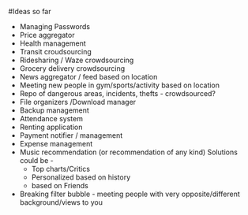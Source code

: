 #Ideas so far
- Managing Passwords
- Price aggregator
- Health management
- Transit croudsourcing
- Ridesharing / Waze crowdsourcing
- Grocery delivery crowdsourcing
- News aggregator / feed based on location
- Meeting new people in gym/sports/activity based on location
- Repo of dangerous areas, incidents, thefts - crowdsourced?
- File organizers /Download manager
- Backup management
- Attendance system
- Renting application
- Payment notifier / management
- Expense management
- Music recommendation (or recommendation of any kind) Solutions could be - 
    - Top charts/Critics
    - Personalized based on history
    - based on Friends
- Breaking filter bubble - meeting people with very opposite/different background/views to you

